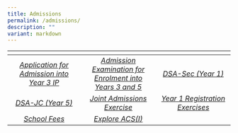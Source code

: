 ```yaml
---
title: Admissions
permalink: /admissions/
description: ""
variant: markdown
---
```

<table>
<thead>
  <tr>
    <th style="width:273px"></th>
    <th style="width:273px"></th>
    <th style="width:273px"></th>
  </tr>
</thead>
<tbody>
  <tr>
    <td style="text-align:center"><a href="/admissions/application-for-admission-into-year-3-ip-for-students-from-other-schools/"> <i>Application for Admission into Year 3 IP</i></a></td>
    <td style="text-align:center"><a href="/departments/application-for-admission-into-year-3-ip-for-students-from-other-schools/"> <i>Admission Examination for Enrolment into Years 3 and 5</i></a></td>
    <td style="text-align:center"><a href="/admissions/dsa-year-1/"> <i>DSA-Sec (Year 1)</i></a></td>
  </tr>
  <tr>
    <td style="text-align:center"><a href="/admissions/dsa-year-5/"> <i>DSA-JC (Year 5)</i></a></td>
    <td style="text-align:center"><a href="/admissions/joint-admissions-exercise/"> <i>Joint Admissions Exercise</i></a></td>
    <td style="text-align:center"><a href="/admissions/s1-posting-exercise/"> <i>Year 1 Registration Exercises</i></a></td>
  </tr>
  <tr>
    <td style="text-align:center"><a href="/departments/mother-tongue/"> <i>School Fees</i></a></td>
    <td style="text-align:center"><a href="/admissions/explore-acsi/">  <i>Explore ACS(I)</i></a></td>
    <td style="text-align:center"></td>
  </tr>
</tbody>
</table>